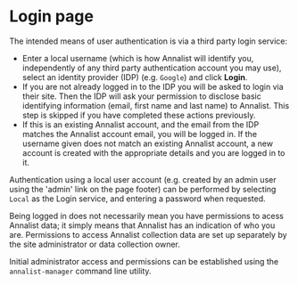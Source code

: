 # Login page

The intended means of user authentication is via a third party login service:

* Enter a local username (which is how Annalist will identify you, independently of any third party authentication account you may use), select an identity provider (IDP) (e.g. `Google`) and click **Login**.
* If you are not already logged in to the IDP you will be asked to login via their site.  Then the IDP will ask your permission to disclose basic identifying information (email, first name and last name) to Annalist.  This step is skipped if you have completed these actions previously.
* If this is an existing Annalist account, and the email from the IDP matches the Annalist account email, you will be logged in.  If the username given does not match an existing Annalist account, a new account is created with the appropriate details and you are logged in to it.

Authentication using a local user account (e.g. created by an admin user using the 'admin' link on the page footer) can be performed by selecting `Local` as the Login service, and entering a password when requested.

Being logged in does not necessarily mean you have permissions to acess Annalist data;  it simply means that Annalist has an indication of who you are.  Permissions to access Annalist collection data are set up separately by the site administrator or data collection owner.

Initial administrator access and permissions can be established using the `annalist-manager` command line utility.
